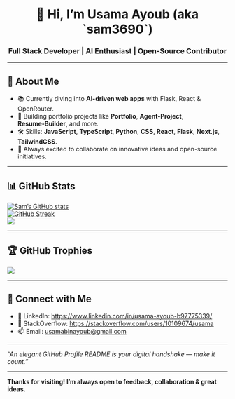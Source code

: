 <h1 align="center">👋 Hi, I’m Usama Ayoub (aka `sam3690`)</h1>
<h3 align="center">Full Stack Developer | AI Enthusiast | Open‑Source Contributor</h3>

---

## 🌱 About Me
- 📚 Currently diving into **AI-driven web apps** with Flask, React & OpenRouter.
- 🚀 Building portfolio projects like **Portfolio**, **Agent‑Project**, **Resume‑Builder**, and more.
- 🛠 Skills: **JavaScript**, **TypeScript**, **Python**, **CSS**, **React**, **Flask**, **Next.js**, **TailwindCSS**.
- 💬 Always excited to collaborate on innovative ideas and open-source initiatives.

---

## 📊 GitHub Stats
[![Sam’s GitHub stats](https://github-readme-stats.vercel.app/api?username=sam3690&show_icons=true&theme=radical)](https://github.com/sam3690)<br/>
[![GitHub Streak](https://nirzak-streak-stats.vercel.app?user=sam3690&theme=nightowl)](https://git.io/streak-stats) <br/>
![](https://github-readme-stats.vercel.app/api/top-langs/?username=sam3690&theme=nightowl&hide_border=false&include_all_commits=true&count_private=true&layout=compact)

---
## 🏆 GitHub Trophies
![](https://github-profile-trophy.vercel.app/?username=sam3690&theme=darkhub&no-frame=true&no-bg=false&margin-w=4)

---

## 🤝 Connect with Me
- 💼 LinkedIn: https://www.linkedin.com/in/usama-ayoub-b97775339/
- 🚀 StackOverflow: https://stackoverflow.com/users/10109674/usama
- 📫 Email: usamabinayoub@gmail.com

---

*“An elegant GitHub Profile README is your digital handshake — make it count.”* 

---

**Thanks for visiting! I’m always open to feedback, collaboration & great ideas.**
